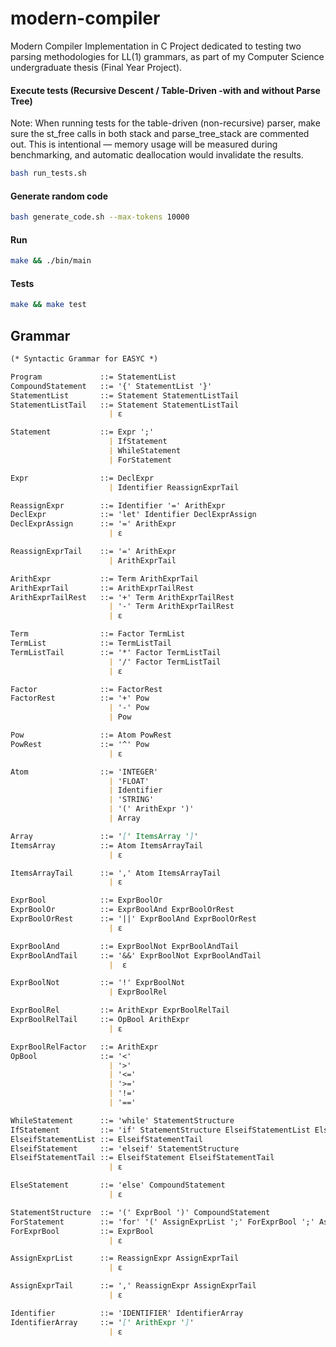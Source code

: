 # modern-compiler
Modern Compiler Implementation in C
Project dedicated to testing two parsing methodologies for LL(1) grammars, as part of my Computer Science undergraduate thesis (Final Year Project).

#### Execute tests (Recursive Descent / Table-Driven -with and without Parse Tree)
Note: When running tests for the table-driven (non-recursive) parser, make sure the st_free calls in both stack and parse_tree_stack are commented out.
This is intentional — memory usage will be measured during benchmarking, and automatic deallocation would invalidate the results.
```bash
bash run_tests.sh
```

#### Generate random code
```bash
bash generate_code.sh --max-tokens 10000
```

#### Run 

```bash
make && ./bin/main
```

#### Tests 

```bash
make && make test
```

## Grammar

```md
(* Syntactic Grammar for EASYC *)

Program             ::= StatementList
CompoundStatement   ::= '{' StatementList '}'
StatementList       ::= Statement StatementListTail
StatementListTail   ::= Statement StatementListTail
                      | ε

Statement           ::= Expr ';'
                      | IfStatement
                      | WhileStatement
                      | ForStatement

Expr                ::= DeclExpr
                      | Identifier ReassignExprTail

ReassignExpr        ::= Identifier '=' ArithExpr
DeclExpr            ::= 'let' Identifier DeclExprAssign
DeclExprAssign      ::= '=' ArithExpr
                      | ε

ReassignExprTail    ::= '=' ArithExpr
                      | ArithExprTail

ArithExpr           ::= Term ArithExprTail
ArithExprTail       ::= ArithExprTailRest
ArithExprTailRest   ::= '+' Term ArithExprTailRest
                      | '-' Term ArithExprTailRest
                      | ε

Term                ::= Factor TermList
TermList            ::= TermListTail
TermListTail        ::= '*' Factor TermListTail
                      | '/' Factor TermListTail
                      | ε

Factor              ::= FactorRest
FactorRest          ::= '+' Pow
                      | '-' Pow
                      | Pow

Pow                 ::= Atom PowRest
PowRest             ::= '^' Pow
                      | ε

Atom                ::= 'INTEGER'
                      | 'FLOAT'
                      | Identifier
                      | 'STRING'
                      | '(' ArithExpr ')'
                      | Array

Array               ::= '[' ItemsArray ']'
ItemsArray          ::= Atom ItemsArrayTail
                      | ε

ItemsArrayTail      ::= ',' Atom ItemsArrayTail
                      | ε

ExprBool            ::= ExprBoolOr
ExprBoolOr          ::= ExprBoolAnd ExprBoolOrRest
ExprBoolOrRest      ::= '||' ExprBoolAnd ExprBoolOrRest
                      | ε

ExprBoolAnd         ::= ExprBoolNot ExprBoolAndTail
ExprBoolAndTail     ::= '&&' ExprBoolNot ExprBoolAndTail
                      |  ε

ExprBoolNot         ::= '!' ExprBoolNot 
                      | ExprBoolRel 

ExprBoolRel         ::= ArithExpr ExprBoolRelTail
ExprBoolRelTail     ::= OpBool ArithExpr 
                      | ε

ExprBoolRelFactor   ::= ArithExpr
OpBool              ::= '<'
                      | '>'
                      | '<='
                      | '>='
                      | '!='
                      | '=='

WhileStatement      ::= 'while' StatementStructure
IfStatement         ::= 'if' StatementStructure ElseifStatementList ElseStatement
ElseifStatementList ::= ElseifStatementTail
ElseifStatement     ::= 'elseif' StatementStructure
ElseifStatementTail ::= ElseifStatement ElseifStatementTail
                      | ε

ElseStatement       ::= 'else' CompoundStatement
                      | ε

StatementStructure  ::= '(' ExprBool ')' CompoundStatement
ForStatement        ::= 'for' '(' AssignExprList ';' ForExprBool ';' AssignExprList ')' CompoundStatement
ForExprBool         ::= ExprBool
                      | ε

AssignExprList      ::= ReassignExpr AssignExprTail
                      | ε

AssignExprTail      ::= ',' ReassignExpr AssignExprTail
                      | ε

Identifier          ::= 'IDENTIFIER' IdentifierArray
IdentifierArray     ::= '[' ArithExpr ']'
                      | ε
```